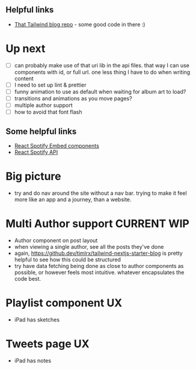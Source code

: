 ## Helpful links
- [That Tailwind blog repo](https://github.com/timlrx/tailwind-nextjs-starter-blog) - some good code in there :)

# Up next
- [ ] can probably make use of that uri lib in the api files. that way I can use components with id, or full url. one less thing I have to do when writing content
- [ ] I need to set up lint & prettier
- [ ] funny animation to use as default when waiting for album art to load?
- [ ] transitions and animations as you move pages?
- [ ] multiple author support
- [ ] how to avoid that font flash

## Some helpful links
- [React Spotify Embed components](https://github.com/ctjlewis/react-spotify-embed)
- [React Spotify API](https://github.com/idanlo/react-spotify-api)

# Big picture
- try and do nav around the site without a nav bar. trying to make it feel more like an app and a journey, than a website.

# Multi Author support **CURRENT WIP**
- Author component on post layout
- when viewing a single author, see all the posts they've done
- again, https://github.dev/timlrx/tailwind-nextjs-starter-blog is pretty helpful to see how this could be structured
- try have data fetching being done as close to author components as possible, or however feels most intuitive. whatever encapsulates the code best.

# Playlist component UX
- iPad has sketches

# Tweets page UX
- iPad has notes